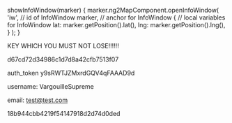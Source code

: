 

  showInfoWindow(marker) {
    marker.ng2MapComponent.openInfoWindow(
      'iw',    // id of InfoWindow
      marker,  // anchor for InfoWindow
      {        // local variables for InfoWindow
        lat: marker.getPosition().lat(),
        lng: marker.getPosition().lng(),
      }
    );
  }

KEY WHICH YOU MUST NOT LOSE!!!!!!

d67cd72d34986c1d7d8a42cfb7513f07

auth_token
y9sRWTJZMxrdGQV4qFAAAD9d


username: VargouilleSupreme

email: test@test.com

18b944cbb4219f54147918d2d74d0ded


